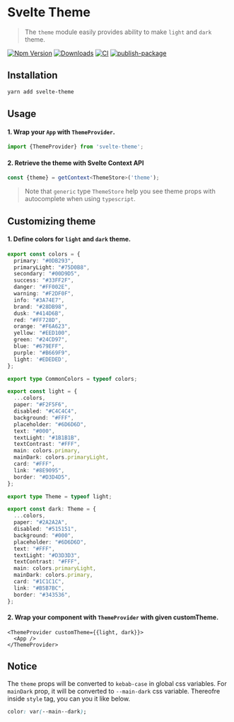 # Svelte Theme

> The `theme` module easily provides ability to make `light` and `dark` theme.

[![Npm Version](http://img.shields.io/npm/v/svelte-theme.svg?style=flat-square)](https://npmjs.org/package/svelte-theme)
[![Downloads](http://img.shields.io/npm/dm/svelte-theme.svg?style=flat-square)](https://npmjs.org/package/svelte-theme)
[![CI](https://github.com/wecount-dev/svelte-theme/actions/workflows/ci.yml/badge.svg)](https://github.com/wecount-dev/svelte-theme/actions/workflows/ci.yml)
[![publish-package](https://github.com/wecount-dev/svelte-theme/actions/workflows/release.yml/badge.svg)](https://github.com/wecount-dev/svelte-theme/actions/workflows/release.yml)

## Installation

```sh
yarn add svelte-theme
```

## Usage

#### 1. Wrap your `App` with `ThemeProvider`.

```ts
import {ThemeProvider} from 'svelte-theme';
```

#### 2. Retrieve the theme with Svelte Context API

```ts
const {theme} = getContext<ThemeStore>('theme');
```

> Note that `generic` type `ThemeStore` help you see theme props with autocomplete when using `typescript`.

## Customizing theme

#### 1. Define colors for `light` and `dark` theme.

```ts
export const colors = {
  primary: "#0DB293",
  primaryLight: "#75D0B8",
  secondary: "#00D9D5",
  success: "#33FF2F",
  danger: "#FF002E",
  warning: "#F2DF0F",
  info: "#3A74E7",
  brand: "#28DB98",
  dusk: "#414D6B",
  red: "#FF728D",
  orange: "#F6A623",
  yellow: "#EED100",
  green: "#24CD97",
  blue: "#679EFF",
  purple: "#B669F9",
  light: '#EDEDED',
};

export type CommonColors = typeof colors;

export const light = {
  ...colors,
  paper: "#F2F5F6",
  disabled: "#C4C4C4",
  background: "#FFF",
  placeholder: "#6D6D6D",
  text: "#000",
  textLight: "#1B1B1B",
  textContrast: "#FFF",
  main: colors.primary,
  mainDark: colors.primaryLight,
  card: "#FFF",
  link: "#8E9095",
  border: "#D3D4D5",
};

export type Theme = typeof light;

export const dark: Theme = {
  ...colors,
  paper: "#2A2A2A",
  disabled: "#515151",
  background: "#000",
  placeholder: "#6D6D6D",
  text: "#FFF",
  textLight: "#D3D3D3",
  textContrast: "#FFF",
  main: colors.primaryLight,
  mainDark: colors.primary,
  card: "#1C1C1C",
  link: "#B5B7BC",
  border: "#343536",
};
```

#### 2. Wrap your component with `ThemeProvider` with given customTheme.

```tsx
<ThemeProvider customTheme={{light, dark}}>
  <App />
</ThemeProvider>
```

## Notice

The `theme` props will be converted to `kebab-case` in global css variables. For `mainDark` prop, it will be converted to `--main-dark` css variable. Thereofre inside `style` tag, you can you it like below.

```css
color: var(--main--dark);
```